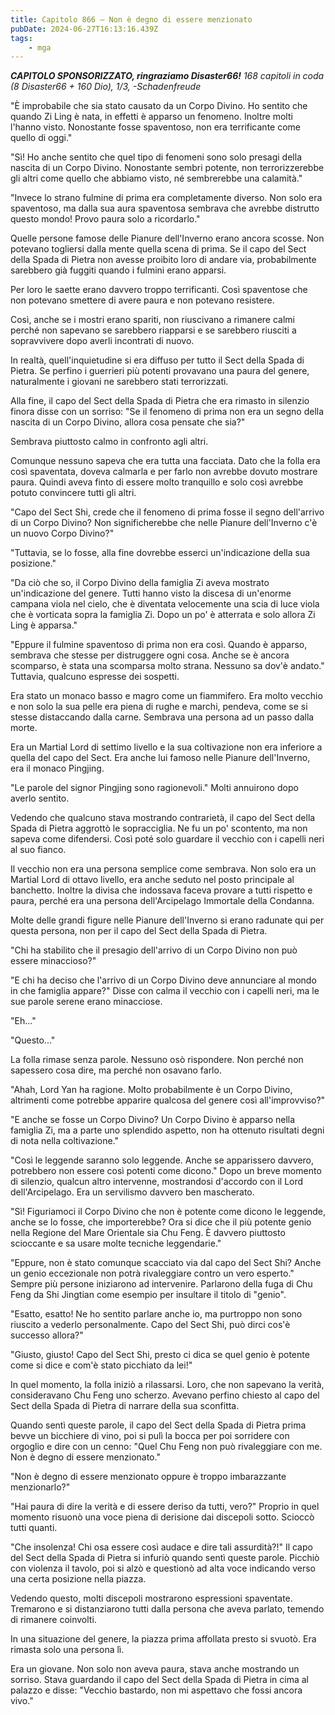 ```yaml
---
title: Capitolo 866 – Non è degno di essere menzionato
pubDate: 2024-06-27T16:13:16.439Z
tags:
    - mga
---
```



<em><strong>CAPITOLO SPONSORIZZATO, ringraziamo Disaster66!</strong>
168 capitoli in coda (8 Disaster66 + 160 Dio), 1/3,
-Schadenfreude</em>


"È improbabile che sia stato causato da un Corpo Divino. Ho sentito che quando Zi Ling è nata, in effetti è apparso un fenomeno. Inoltre molti l'hanno visto. Nonostante fosse spaventoso, non era terrificante come quello di oggi."


"Sì! Ho anche sentito che quel tipo di fenomeni sono solo presagi della nascita di un Corpo Divino. Nonostante sembri potente, non terrorizzerebbe gli altri come quello che abbiamo visto, né sembrerebbe una calamità."


"Invece lo strano fulmine di prima era completamente diverso. Non solo era spaventoso, ma dalla sua aura spaventosa sembrava che avrebbe distrutto questo mondo! Provo paura solo a ricordarlo."


Quelle persone famose delle Pianure dell'Inverno erano ancora scosse. Non potevano togliersi dalla mente quella scena di prima. Se il capo del Sect della Spada di Pietra non avesse proibito loro di andare via, probabilmente sarebbero già fuggiti quando i fulmini erano apparsi.


Per loro le saette erano davvero troppo terrificanti. Così spaventose che non potevano smettere di avere paura e non potevano resistere.


Così, anche se i mostri erano spariti, non riuscivano a rimanere calmi perché non sapevano se sarebbero riapparsi e se sarebbero riusciti a sopravvivere dopo averli incontrati di nuovo.


In realtà, quell'inquietudine si era diffuso per tutto il Sect della Spada di Pietra. Se perfino i guerrieri più potenti provavano una paura del genere, naturalmente i giovani ne sarebbero stati terrorizzati.


Alla fine, il capo del Sect della Spada di Pietra che era rimasto in silenzio finora disse con un sorriso: "Se il fenomeno di prima non era un segno della nascita di un Corpo Divino, allora cosa pensate che sia?"


Sembrava piuttosto calmo in confronto agli altri.


Comunque nessuno sapeva che era tutta una facciata. Dato che la folla era così spaventata, doveva calmarla e per farlo non avrebbe dovuto mostrare paura. Quindi aveva finto di essere molto tranquillo e solo così avrebbe potuto convincere tutti gli altri.


"Capo del Sect Shi, crede che il fenomeno di prima fosse il segno dell'arrivo di un Corpo Divino? Non significherebbe che nelle Pianure dell'Inverno c'è un nuovo Corpo Divino?"


"Tuttavia, se lo fosse, alla fine dovrebbe esserci un'indicazione della sua posizione."


"Da ciò che so, il Corpo Divino della famiglia Zi aveva mostrato un'indicazione del genere. Tutti hanno visto la discesa di un'enorme campana viola nel cielo, che è diventata velocemente una scia di luce viola che è vorticata sopra la famiglia Zi. Dopo un po' è atterrata e solo allora Zi Ling è apparsa."


"Eppure il fulmine spaventoso di prima non era così. Quando è apparso, sembrava che stesse per distruggere ogni cosa. Anche se è ancora scomparso, è stata una scomparsa molto strana. Nessuno sa dov'è andato." Tuttavia, qualcuno espresse dei sospetti.


Era stato un monaco basso e magro come un fiammifero. Era molto vecchio e non solo la sua pelle era piena di rughe e marchi, pendeva, come se si stesse distaccando dalla carne. Sembrava una persona ad un passo dalla morte.


Era un Martial Lord di settimo livello e la sua coltivazione non era inferiore a quella del capo del Sect. Era anche lui famoso nelle Pianure dell'Inverno, era il monaco Pingjing.


"Le parole del signor Pingjing sono ragionevoli." Molti annuirono dopo averlo sentito.


Vedendo che qualcuno stava mostrando contrarietà, il capo del Sect della Spada di Pietra aggrottò le sopracciglia. Ne fu un po' scontento, ma non sapeva come difendersi. Così poté solo guardare il vecchio con i capelli neri al suo fianco.


Il vecchio non era una persona semplice come sembrava. Non solo era un Martial Lord di ottavo livello, era anche seduto nel posto principale al banchetto. Inoltre la divisa che indossava faceva provare a tutti rispetto e paura, perché era una persona dell'Arcipelago Immortale della Condanna.


Molte delle grandi figure nelle Pianure dell'Inverno si erano radunate qui per questa persona, non per il capo del Sect della Spada di Pietra.


"Chi ha stabilito che il presagio dell'arrivo di un Corpo Divino non può essere minaccioso?"


"E chi ha deciso che l'arrivo di un Corpo Divino deve annunciare al mondo in che famiglia appare?" Disse con calma il vecchio con i capelli neri, ma le sue parole serene erano minacciose.


"Eh..."


"Questo..."


La folla rimase senza parole. Nessuno osò rispondere. Non perché non sapessero cosa dire, ma perché non osavano farlo.


"Ahah, Lord Yan ha ragione. Molto probabilmente è un Corpo Divino, altrimenti come potrebbe apparire qualcosa del genere così all'improvviso?"


"E anche se fosse un Corpo Divino? Un Corpo Divino è apparso nella famiglia Zi, ma a parte uno splendido aspetto, non ha ottenuto risultati degni di nota nella coltivazione."


"Così le leggende saranno solo leggende. Anche se apparissero davvero, potrebbero non essere così potenti come dicono." Dopo un breve momento di silenzio, qualcun altro intervenne, mostrandosi d'accordo con il Lord dell'Arcipelago. Era un servilismo davvero ben mascherato.


"Sì! Figuriamoci il Corpo Divino che non è potente come dicono le leggende, anche se lo fosse, che importerebbe? Ora si dice che il più potente genio nella Regione del Mare Orientale sia Chu Feng. È davvero piuttosto scioccante e sa usare molte tecniche leggendarie."


"Eppure, non è stato comunque scacciato via dal capo del Sect Shi? Anche un genio eccezionale non potrà rivaleggiare contro un vero esperto." Sempre più persone iniziarono ad intervenire. Parlarono della fuga di Chu Feng da Shi Jingtian come esempio per insultare il titolo di "genio".


"Esatto, esatto! Ne ho sentito parlare anche io, ma purtroppo non sono riuscito a vederlo personalmente. Capo del Sect Shi, può dirci cos'è successo allora?"


"Giusto, giusto! Capo del Sect Shi, presto ci dica se quel genio è potente come si dice e com'è stato picchiato da lei!"


In quel momento, la folla iniziò a rilassarsi. Loro, che non sapevano la verità, consideravano Chu Feng uno scherzo. Avevano perfino chiesto al capo del Sect della Spada di Pietra di narrare della sua sconfitta.


Quando sentì queste parole, il capo del Sect della Spada di Pietra prima bevve un bicchiere di vino, poi si pulì la bocca per poi sorridere con orgoglio e dire con un cenno: "Quel Chu Feng non può rivaleggiare con me. Non è degno di essere menzionato."


"Non è degno di essere menzionato oppure è troppo imbarazzante menzionarlo?"


"Hai paura di dire la verità e di essere deriso da tutti, vero?" Proprio in quel momento risuonò una voce piena di derisione dai discepoli sotto. Scioccò tutti quanti.


"Che insolenza! Chi osa essere così audace e dire tali assurdità?!" Il capo del Sect della Spada di Pietra si infuriò quando sentì queste parole. Picchiò con violenza il tavolo, poi si alzò e questionò ad alta voce indicando verso una certa posizione nella piazza.


Vedendo questo, molti discepoli mostrarono espressioni spaventate. Tremarono e si distanziarono tutti dalla persona che aveva parlato, temendo di rimanere coinvolti.


In una situazione del genere, la piazza prima affollata presto si svuotò. Era rimasta solo una persona lì.


Era un giovane. Non solo non aveva paura, stava anche mostrando un sorriso. Stava guardando il capo del Sect della Spada di Pietra in cima al palazzo e disse: "Vecchio bastardo, non mi aspettavo che fossi ancora vivo."
                                


                                




